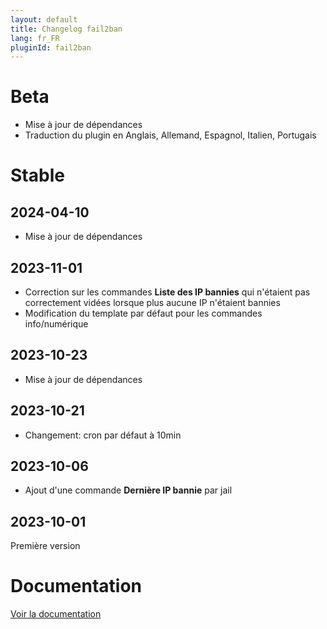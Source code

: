 ```yaml
---
layout: default
title: Changelog fail2ban
lang: fr_FR
pluginId: fail2ban
---
```


# Beta

- Mise à jour de dépendances
- Traduction du plugin en Anglais, Allemand, Espagnol, Italien, Portugais

# Stable

## 2024-04-10

- Mise à jour de dépendances

## 2023-11-01

- Correction sur les commandes **Liste des IP bannies** qui n'étaient pas correctement vidées lorsque plus aucune IP n'étaient bannies
- Modification du template par défaut pour les commandes info/numérique

## 2023-10-23

- Mise à jour de dépendances

## 2023-10-21

- Changement: cron par défaut à 10min

## 2023-10-06

- Ajout d'une commande **Dernière IP bannie** par jail

## 2023-10-01

Première version

# Documentation

[Voir la documentation]({{site.baseurl}}/{{page.pluginId}}/{{page.lang}})
